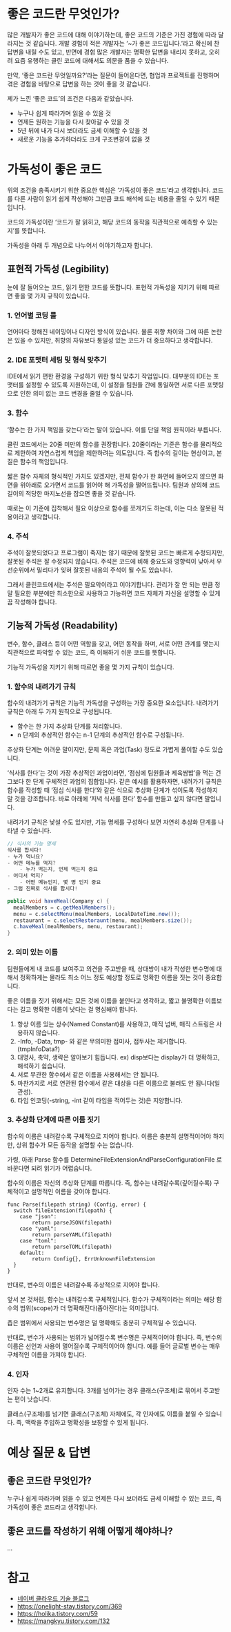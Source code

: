 # 좋은 코드란 무엇인가?

많은 개발자가 좋은 코드에 대해 이야기하는데, 좋은 코드의 기준은 가진 경험에 따라 달라지는 것 같습니다. 개발 경험이 적은 개발자는 ‘~가 좋은 코드입니다.’라고 확신에 찬 답변을 내릴 수도 있고, 반면에 경험 많은 개발자는 명확한 답변을 내리지 못하고, 오히려 요즘 유행하는 클린 코드에 대해서도 의문을 품을 수 있습니다.

만약, ‘좋은 코드란 무엇일까요?’라는 질문이 들어온다면, 협업과 프로젝트를 진행하며 겪은 경험을 바탕으로 답변을 하는 것이 좋을 것 같습니다.

제가 느낀 ‘좋은 코드’의 조건은 다음과 같았습니다.

-  누구나 쉽게 따라가며 읽을 수 있을 것
-  언제든 원하는 기능을 다시 찾아갈 수 있을 것
-  5년 뒤에 내가 다시 보더라도 금세 이해할 수 있을 것
-  새로운 기능을 추가하더라도 크게 구조변경이 없을 것

# 가독성이 좋은 코드  
위의 조건을 충족시키기 위한 중요한 핵심은 ‘가독성이 좋은 코드’라고 생각합니다. 코드를 다른 사람이 읽기 쉽게 작성해야 그만큼 코드 해석에 드는 비용을 줄일 수 있기 때문입니다.

코드의 가독성이란 ‘코드가 잘 읽히고, 해당 코드의 동작을 직관적으로 예측할 수 있는지’를 뜻합니다.

가독성을 아래 두 개념으로 나누어서 이야기하고자 합니다.  

## 표현적 가독성 (Legibility)  
눈에 잘 들어오는 코드, 읽기 편한 코드를 뜻합니다. 표현적 가독성을 지키기 위해 따르면 좋을 몇 가지 규칙이 있습니다.  

### 1. 언어별 코딩 룰
언어마다 정해진 네이밍이나 디자인 방식이 있습니다. 물론 취향 차이와 그에 따른 논란은 있을 수 있지만, 취향의 자유보다 통일성 있는 코드가 더 중요하다고 생각합니다.

### 2. IDE 포맷터 세팅 및 형식 맞추기
IDE에서 읽기 편한 환경을 구성하기 위한 형식 맞추기 작업입니다. 대부분의 IDE는 포맷터를 설정할 수 있도록 지원하는데, 이 설정을 팀원들 간에 통일하면 서로 다른 포맷팅으로 인한 의미 없는 코드 변경을 줄일 수 있습니다.​

### 3. 함수
‘함수는 한 가지 책임을 갖는다’라는 말이 있습니다. 이를 단일 책임 원칙이라 부릅니다.

클린 코드에서는 20줄 미만의 함수를 권장합니다. 20줄이라는 기준은 함수를 물리적으로 제한하여 자연스럽게 책임을 제한하려는 의도입니다. 즉 함수의 길이는 현상이고, 본질은 함수의 책임입니다.

짧은 함수 자체의 형식적인 가치도 있겠지만, 전체 함수가 한 화면에 들어오지 않으면 화면을 위아래로 오가면서 코드를 읽어야 해 가독성을 떨어뜨립니다. 팀원과 상의해 코드 길이의 적당한 마지노선을 잡으면 좋을 것 같습니다.

때로는 이 기준에 집착해서 필요 이상으로 함수를 쪼개기도 하는데, 이는 다소 잘못된 적용이라고 생각합니다.

### 4. 주석  
주석이 잘못되었다고 프로그램이 죽지는 않기 때문에 잘못된 코드는 빠르게 수정되지만, 잘못된 주석은 잘 수정되지 않습니다. 주석은 코드에 비해 중요도와 영향력이 낮아서 우선순위에서 밀리다가 잊혀 잘못된 내용의 주석이 될 수도 있습니다.

그래서 클린코드에서는 주석은 필요악이라고 이야기합니다. 관리가 잘 안 되는 만큼 정말 필요한 부분에만 최소한으로 사용하고 가능하면 코드 자체가 자신을 설명할 수 있게끔 작성해야 합니다.

## 기능적 가독성 (Readability)  
변수, 함수, 클래스 등이 어떤 역할을 갖고, 어떤 동작을 하며, 서로 어떤 관계를 맺는지 직관적으로 파악할 수 있는 코드, 즉 이해하기 쉬운 코드를 뜻합니다.

기능적 가독성을 지키기 위해 따르면 좋을 몇 가지 규칙이 있습니다.

### 1. 함수의 내려가기 규칙
함수의 내려가기 규칙은 기능적 가독성을 구성하는 가장 중요한 요소입니다. 내려가기 규칙은 아래 두 가지 원칙으로 구성됩니다.

* 함수는 한 가지 추상화 단계를 처리합니다.
* n 단계의 추상적인 함수는 n-1 단계의 추상적인 함수로 구성됩니다.

추상화 단계는 어려운 말이지만, 문제 혹은 과업(Task) 정도로 가볍게 풀이할 수도 있습니다.

‘식사를 한다’는 것이 가장 추상적인 과업이라면, ‘점심에 팀원들과 제육쌈밥’을 먹는 건 그보다 한 단계 구체적인 과업의 집합입니다. 같은 예시를 활용하자면, 내려가기 규칙은 함수를 작성할 때 ‘점심 식사를 한다’와 같은 식으로 추상화 단계가 섞이도록 작성하지 말 것을 강조합니다. 바로 아래에 ‘저녁 식사를 한다’ 함수를 만들고 싶지 않다면 말입니다.​

내려가기 규칙은 낯설 수도 있지만, 기능 명세를 구성하다 보면 자연히 추상화 단계를 나타낼 수 있습니다.

```java
// 식사의 기능 명세
식사를 합시다!
- 누가 먹나요?
- 어떤 메뉴를 먹지?
 	- 누가 먹는지, 언제 먹는지 중요
- 어디서 먹지?
 	- 어떤 메뉴인지, 몇 명 인지 중요 
- 그럼 진짜로 식사를 합시다!

public void haveMeal(Company c) {
  mealMembers = c.getMealMembers();
  menu = c.selectMenu(mealMembers, LocalDateTime.now());
  restaurant = c.selectRestoraunt(menu, mealMembers.size());
  c.haveMeal(mealMembers, menu, restaurant);
}
```

### 2. 의미 있는 이름

팀원들에게 내 코드를 보여주고 의견을 주고받을 때, 상대방이 내가 작성한 변수명에 대해서 정확하게는 몰라도 최소 어느 정도 예상할 정도로 명확한 이름을 짓는 것이 중요합니다.

좋은 이름을 짓기 위해서는 모든 것에 이름을 붙인다고 생각하고, 짧고 불명확한 이름보다는 길고 명확한 이름이 낫다는 걸 명심해야 합니다.

1. 항상 이름 있는 상수(Named Constant)를 사용하고, 매직 넘버, 매직 스트링은 사용하지 않습니다.  
2. -Info, -Data, tmp- 와 같은 무의미한 접미사, 접두사는 제거합니다. (tmpInfoData?)  
3. 대명사, 축약, 생략은 알아보기 힘듭니다. ex) disp보다는 display가 더 명확하고, 해석하기 쉽습니다.  
4. 서로 무관한 함수에서 같은 이름을 사용해서는 안 됩니다.  
5. 마찬가지로 서로 연관된 함수에서 같은 대상을 다른 이름으로 불러도 안 됩니다(일관성).  
6. 타입 인코딩(-string, -int 같이 타입을 적어두는 것)은 지양합니다.  

### 3. 추상화 단계에 따른 이름 짓기

함수의 이름은 내려갈수록 구체적으로 지어야 합니다. 이름은 충분히 설명적이어야 하지만, 상위 함수가 모든 동작을 설명할 수는 없습니다.

가령, 아래 Parse 함수를 DetermineFileExtensionAndParseConfigurationFile 로 바꾼다면 되려 읽기가 어렵습니다.​

함수의 이름은 자신의 추상화 단계를 따릅니다. 즉, 함수는 내려갈수록(깊어질수록) 구체적이고 설명적인 이름을 갖어야 합니다.

```
func Parse(filepath string) (Config, error) {
  switch fileExtension(filepath) {
    case "json":
    	return parseJSON(filepath)
    case "yaml":
    	return parseYAML(filepath)
    case "toml":
    	return parseTOML(filepath)
    default:
    	return Config{}, ErrUnknownFileExtension
  }
}
```

반대로, 변수의 이름은 내려갈수록 추상적으로 지어야 합니다.

앞서 본 것처럼, 함수는 내려갈수록 구체적입니다. 함수가 구체적이라는 의미는 해당 함수의 범위(scope)가 더 명확해진다(좁아진다)는 의미입니다.

좁은 범위에서 사용되는 변수명은 덜 명확해도 충분히 구체적일 수 있습니다.

반대로, 변수가 사용되는 범위가 넓어질수록 변수명은 구체적이어야 합니다. 즉, 변수의 이름은 선언과 사용이 멀어질수록 구체적이어야 합니다. 예를 들어 글로벌 변수는 매우 구체적인 이름을 가져야 합니다.


### 4. 인자

인자 수는 1~2개로 유지합니다. 3개를 넘어가는 경우 클래스(구조체)로 묶어서 주고받는 편이 낫습니다.​

클래스(구조체)를 넘기면 클래스(구조체) 자체에도, 각 인자에도 이름을 붙일 수 있습니다. 즉, 맥락을 주입하고 명확성을 보장할 수 있게 됩니다.

# 예상 질문 & 답변
## 좋은 코드란 무엇인가?
누구나 쉽게 따라가며 읽을 수 있고 언제든 다시 보더라도 금세 이해할 수 있는 코드, 즉 가독성이 좋은 코드라고 생각합니다.

## 좋은 코드를 작성하기 위해 어떻게 해야하나?
...

# 참고
* [네이버 클라우드 기술 블로그](https://medium.com/naver-cloud-platform/%EB%84%A4%EC%9D%B4%EB%B2%84%ED%81%B4%EB%9D%BC%EC%9A%B0%EB%93%9C-%EA%B0%9C%EB%B0%9C%EC%9E%90-%EC%8A%A4%ED%86%A0%EB%A6%AC-%EC%A2%8B%EC%9D%80-%EC%BD%94%EB%93%9C%EB%9E%80-%EB%AC%B4%EC%97%87%EC%9D%BC%EA%B9%8C-%ED%81%B4%EB%A6%B0%EC%BD%94%EB%93%9C-%EC%9D%B4%EC%95%BC%EA%B8%B0-c7811f73a46b)
* https://onelight-stay.tistory.com/369 
* https://holika.tistory.com/59 
* https://mangkyu.tistory.com/132 
